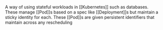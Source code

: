 A way of using stateful workloads in [[Kubernetes]] such as databases. These manage [[Pod]]s based on a spec like [[Deployment]]s but maintain a sticky identity for each. These [[Pod]]s are given persistent identifiers that maintain across any rescheduling